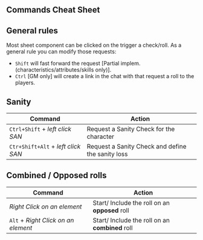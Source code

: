 Commands Cheat Sheet
--------------------

## General rules 

Most sheet component can be clicked on the trigger a check/roll.
As a general rule you can modify those requests:
* `Shift` will fast forward the request [Partial implem. (characteristics/attributes/skills only)].
* `Ctrl` [GM only] will create a link in the chat with that request a roll to the players. 

## Sanity

| Command                             | Action                                                |
| ------------------------------------| ------------------------------------------------------|
| `Ctrl+Shift` + _left click SAN_     | Request a Sanity Check for the character              |
| `Ctr+Shift+Alt` + _left click SAN_  | Request a Sanity Check and define the sanity loss     |

## Combined / Opposed rolls

| Command                            | Action                                                 |
| ------------------------------------| ------------------------------------------------------|
| _Right Click on an element_         | Start/ Include the roll on an **opposed** roll        |
| `Alt` + _Right Click on an element_ | Start/ Include the roll on an **combined** roll       |
